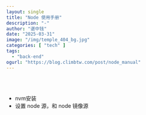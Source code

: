 ```yaml
---
layout: single
title: "Node 使用手册"
description: "-"
author: "谌中钱"
date: "2025-03-31"
image: "/img/temple_404_bg.jpg"
categories: [ "tech" ]
tags:
  - "back-end"
ogurl: "https://blog.climbtw.com/post/node_manual"
---
```


<br />
<br />

<!-- @import "[TOC]" {cmd="toc" depthFrom=1 depthTo=6} -->

<!-- code_chunk_output -->



<!-- /code_chunk_output -->

- nvm安装
- 设置 node 源，和 node 镜像源
